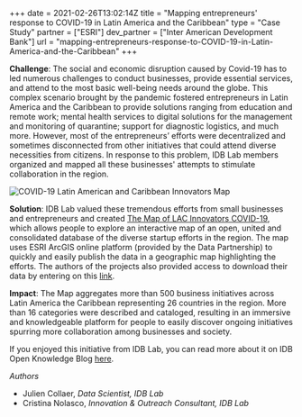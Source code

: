 +++
date = 2021-02-26T13:02:14Z
title = "Mapping entrepreneurs' response to COVID-19 in Latin America and the Caribbean"
type = "Case Study"
partner = ["ESRI"]
dev_partner = ["Inter American Development Bank"]
url = "mapping-entrepreneurs-response-to-COVID-19-in-Latin-America-and-the-Caribbean"
+++


**Challenge**: The social and economic disruption caused by Covid-19 has to led numerous challenges to conduct businesses, provide essential services, and attend to the most basic well-being needs around the globe. This complex scenario brought by the pandemic fostered entrepreneurs in Latin America and the Caribbean to provide solutions ranging from education and remote work; mental health services to digital solutions for the management and monitoring of quarantine; support for diagnostic logistics, and much more. However, most of the entrepreneurs’ efforts were decentralized and sometimes disconnected from other initiatives that could attend diverse necessities from citizens.  In response to this problem, IDB Lab members organized and mapped all these businesses' attempts to stimulate collaboration in the region.

![COVID-19 Latin American and Caribbean Innovators Map](/uploads/images/Innovation_Map_pict1.png "Latan Innovators Maps")

**Solution**: IDB Lab valued these tremendous efforts from small businesses and entrepreneurs and created [The Map of LAC Innovators COVID-19](https://bidlab.org/es/map-LAC-innovators-Covid-19), which allows people to explore an interactive map of an open, united and consolidated database of the diverse startup efforts in the region. The map uses ESRI ArcGIS online platform (provided by the Data Partnership) to quickly and easily publish the data in a geographic map highlighting the efforts. The authors of the projects also provided access to download their data by entering on this [link](https://github.com/datapartnership/IDB-Lab-Map-LAC-Innovators-Coronavirus).

**Impact**: The Map aggregates more than 500 business initiatives across Latin America the Caribbean representing 26 countries in the region. More than 16 categories were described and cataloged, resulting in an immersive and knowledgeable platform for people to easily discover ongoing initiatives spurring more collaboration among businesses and society.

If you enjoyed this initiative from IDB Lab, you can read more about it on IDB Open Knowledge Blog [here](https://blogs.iadb.org/conocimiento-abierto/en/open-data-entrepreneurs-responding-covid-19-lac/).

*Authors*
- Julien Collaer, *Data Scientist, IDB Lab*
- Cristina Nolasco, *Innovation & Outreach Consultant, IDB Lab*
